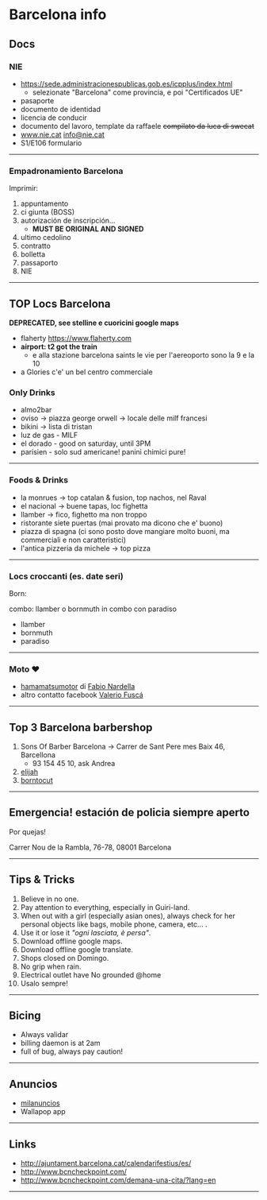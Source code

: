 # Barcelona info

## Docs

### NIE

+ https://sede.administracionespublicas.gob.es/icpplus/index.html
  + selezionate "Barcelona" come provincia, e poi "Certificados UE"
+ pasaporte
+ documento de identidad
+ licencia de conducir
+ documento del lavoro, template da raffaele ~~compilato da luca di swecat~~
+ www.nie.cat info@nie.cat
+ S1/E106 formulario

---

### Empadronamiento Barcelona

Imprimir:

1. appuntamento
2. ci giunta (BOSS)
3. autorización de inscripción...
   + **MUST BE ORIGINAL AND SIGNED**
4. ultimo cedolino
5. contratto
6. bolletta
7. passaporto
8. NIE

---

## TOP Locs Barcelona

**DEPRECATED, see stelline e cuoricini google maps**

+ flaherty https://www.flaherty.com
+ **airport: t2 got the train**
  + e alla stazione barcelona saints le vie per l'aereoporto sono la 9 e la 10
+ a Glories c'e' un bel centro commerciale

### Only Drinks

+ almo2bar
+ oviso -> piazza george orwell -> locale delle milf francesi
+ bikini -> lista di tristan
+ luz de gas - MILF
+ el dorado - good on saturday, until 3PM
+ parisien - solo sud americane! panini chimici pure!

---

### Foods & Drinks

+ la monrues -> top catalan & fusion, top nachos, nel Raval
+ el nacional -> buene tapas, loc fighetta
+ llamber -> fico, fighetto ma non troppo
+ ristorante siete puertas (mai provato ma dicono che e' buono)
+ piazza di spagna (ci sono posto dove mangiare molto buoni, ma commerciali e non caratteristici)
+ l'antica pizzeria da michele -> top pizza

---

### Locs croccanti (es. date seri)

Born:

combo: llamber o bornmuth in combo con paradiso

+ llamber
+ bornmuth
+ paradiso

---

### Moto :heart:

+ [hamamatsumotor](https://www.facebook.com/hamamatsumotor/) di [Fabio Nardella](https://www.facebook.com/fabio.nardella?fref=gc&dti=118536958250243&hc_location=ufi)
+ altro contatto facebook [Valerio Fuscá](https://www.facebook.com/valerio.fusca.1?hc_location=ufi)

---

## Top 3 Barcelona barbershop

1. Sons Of Barber Barcelona -> Carrer de Sant Pere mes Baix 46, Barcellona
   + 93 154 45 10, ask Andrea
2. [elijah](https://www.instagram.com/elijah/)
3. [borntocut](http://www.borntocut.com/prueba/contacto/?lang=en)

---

## Emergencia! estación de policia siempre aperto

Por quejas!

Carrer Nou de la Rambla, 76-78, 08001 Barcelona

---

## Tips & Tricks

1. Believe in no one.
2. Pay attention to everything, especially in Guiri-land.
3. When out with a girl (especially asian ones), always check for her personal objects like bags, mobile phone, camera, etc... .
4. Use it or lose it *"ogni lasciata, è persa"*.
5. Download offline google maps.
6. Download offline google translate.
7. Shops closed on Domingo.
8. No grip when rain.
9. Electrical outlet have No grounded @home
10. Usalo sempre!

---

## Bicing

+ Always validar
+ billing daemon is at 2am
+ full of bug, always pay caution!

---

## Anuncios

+ [milanuncios](https://www.milanuncios.es/)
+ Wallapop app

---

## Links

+ http://ajuntament.barcelona.cat/calendarifestius/es/
+ http://www.bcncheckpoint.com/
+ http://www.bcncheckpoint.com/demana-una-cita/?lang=en

---

<!-- test zone 
diego pc coworking08071980
-->
